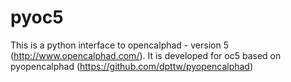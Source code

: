 # pyoc5
This is a python interface to opencalphad - version 5 (http://www.opencalphad.com/). It is developed for oc5 based on pyopencalphad (https://github.com/dpttw/pyopencalphad)
